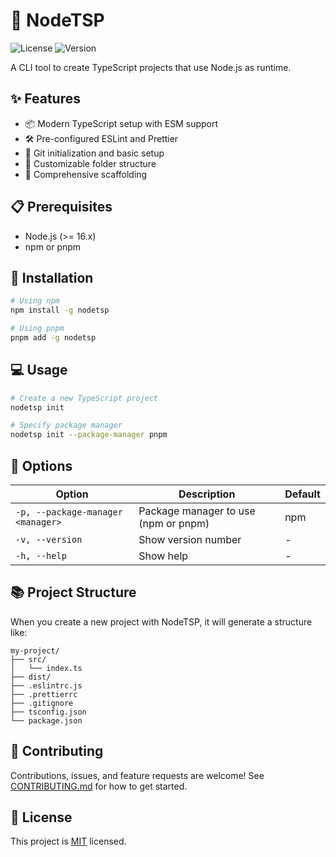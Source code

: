 # 🚀 NodeTSP

![License](https://img.shields.io/badge/license-MIT-blue.svg)
![Version](https://img.shields.io/badge/version-1.0.0-green.svg)

A CLI tool to create TypeScript projects that use Node.js as runtime.

## ✨ Features

- 📦 Modern TypeScript setup with ESM support
- 🛠️ Pre-configured ESLint and Prettier
- 🔄 Git initialization and basic setup
- 📁 Customizable folder structure
- 📝 Comprehensive scaffolding

## 📋 Prerequisites

- Node.js (>= 16.x)
- npm or pnpm

## 🚀 Installation

```bash
# Using npm
npm install -g nodetsp

# Using pnpm
pnpm add -g nodetsp
```

## 💻 Usage

```bash
# Create a new TypeScript project
nodetsp init

# Specify package manager
nodetsp init --package-manager pnpm
```

## 🔧 Options

| Option                            | Description                          | Default |
| --------------------------------- | ------------------------------------ | ------- |
| `-p, --package-manager <manager>` | Package manager to use (npm or pnpm) | npm     |
| `-v, --version`                   | Show version number                  | -       |
| `-h, --help`                      | Show help                            | -       |

## 📚 Project Structure

When you create a new project with NodeTSP, it will generate a structure like:

```
my-project/
├── src/
│   └── index.ts
├── dist/
├── .eslintrc.js
├── .prettierrc
├── .gitignore
├── tsconfig.json
└── package.json
```

## 🤝 Contributing

Contributions, issues, and feature requests are welcome! See [CONTRIBUTING.md](CONTRIBUTING.md) for how to get started.

## 📝 License

This project is [MIT](LICENSE) licensed.

